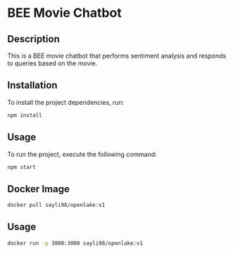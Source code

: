# BEE Movie Chatbot

## Description
This is a BEE movie chatbot that performs sentiment analysis and responds to queries based on the movie.

## Installation
To install the project dependencies, run:
```bash
npm install
```

## Usage
To run the project, execute the following command:
```bash
npm start
```
## Docker Image
```bash
docker pull sayli98/openlake:v1
```
## Usage
```bash
docker run -p 3000:3000 sayli98/openlake:v1
```
